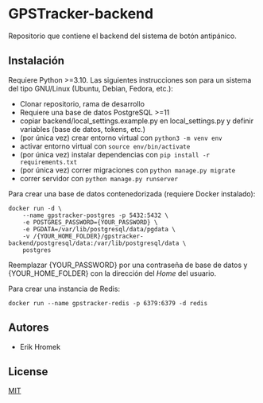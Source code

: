 # GPSTracker-backend

Repositorio que contiene el backend del sistema de botón antipánico.

## Instalación

Requiere Python >=3.10.
Las siguientes instrucciones son para un sistema del tipo GNU/Linux (Ubuntu, Debian, Fedora, etc.):

- Clonar repositorio, rama de desarrollo
- Requiere una base de datos PostgreSQL >=11
- copiar backend/local_settings.example.py en local_settings.py y definir variables (base de datos, tokens, etc.)
- (por única vez) crear entorno virtual con `python3 -m venv env`
- activar entorno virtual con `source env/bin/activate`
- (por única vez)  instalar dependencias con `pip install -r requirements.txt`
- (por única vez)  correr migraciones con `python manage.py migrate`
- correr servidor con `python manage.py runserver`

Para crear una base de datos contenedorizada (requiere Docker instalado):

```
docker run -d \
	--name gpstracker-postgres -p 5432:5432 \
	-e POSTGRES_PASSWORD={YOUR_PASSWORD} \
	-e PGDATA=/var/lib/postgresql/data/pgdata \
	-v /{YOUR_HOME_FOLDER}/gpstracker-backend/postgresql/data:/var/lib/postgresql/data \
	postgres
```

Reemplazar {YOUR_PASSWORD} por una contraseña de base de datos y {YOUR_HOME_FOLDER} con la dirección del _Home_ del usuario.

Para crear una instancia de Redis:

```
docker run --name gpstracker-redis -p 6379:6379 -d redis
```

## Autores
- Erik Hromek

## License

[MIT](https://choosealicense.com/licenses/mit/)
